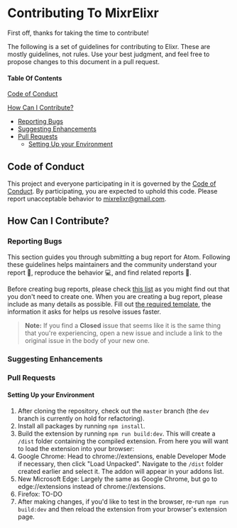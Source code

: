 # Contributing To MixrElixr
First off, thanks for taking the time to contribute! 

The following is a set of guidelines for contributing to Elixr. These are mostly guidelines, not rules. Use your best judgment, and feel free to propose changes to this document in a pull request.

#### Table Of Contents
[Code of Conduct](#code-of-conduct)

[How Can I Contribute?](#how-can-i-contribute)
  * [Reporting Bugs](#reporting-bugs)
  * [Suggesting Enhancements](#suggesting-enhancements)
  * [Pull Requests](#pull-requests)
    * [Setting Up your Environment](#setting-up-your-environment)

## Code of Conduct

This project and everyone participating in it is governed by the [Code of Conduct](CODE_OF_CONDUCT.md). By participating, you are expected to uphold this code. Please report unacceptable behavior to [mixrelixr@gmail.com](mailto:mixrelixr@gmail.com).

## How Can I Contribute?

### Reporting Bugs
This section guides you through submitting a bug report for Atom. Following these guidelines helps maintainers and the community understand your report :pencil:, reproduce the behavior :computer:, and find related reports :mag_right:.

Before creating bug reports, please check [this list]() as you might find out that you don't need to create one. When you are creating a bug report, please include as many details as possible. Fill out [the required template](ISSUE_TEMPLATE.md), the information it asks for helps us resolve issues faster.

> **Note:** If you find a **Closed** issue that seems like it is the same thing that you're experiencing, open a new issue and include a link to the original issue in the body of your new one.
### Suggesting Enhancements

### Pull Requests

#### Setting Up your Environment
1. After cloning the repository, check out the `master` branch (the `dev` branch is currently on hold for refactoring).
2. Install all packages by running `npm install`.
3. Build the extension by running `npm run build:dev`. This will create a `/dist` folder containing the compiled extension. From here you will want to load the extension into your browser:
  1. Google Chrome: Head to chrome://extensions, enable Developer Mode if necessary, then click "Load Unpacked". Navigate to the `/dist` folder created earlier and select it. The addon will appear in your addons list.
  2. New Microsoft Edge: Largely the same as Google Chrome, but go to edge://extensions instead of chrome://extensions.
  3. Firefox: TO-DO
4. After making changes, if you'd like to test in the browser, re-run `npm run build:dev` and then reload the extension from your browser's extension page.